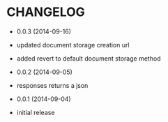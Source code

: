CHANGELOG
=========

* 0.0.3 (2014-09-16)

 * updated document storage creation url
 * added revert to default document storage method

* 0.0.2 (2014-09-05)

 * responses returns a json

* 0.0.1 (2014-09-04)

 * initial release
